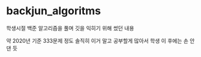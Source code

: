 # backjun_algoritms

학생시절 백준 알고리즘을 풀며 깃을 익히기 위해 썼던 내용

약 2020년 기준 333문제 정도
솔직히 이거 말고 공부할게 많아서 학생 이 후에는 손 안 댄 듯

